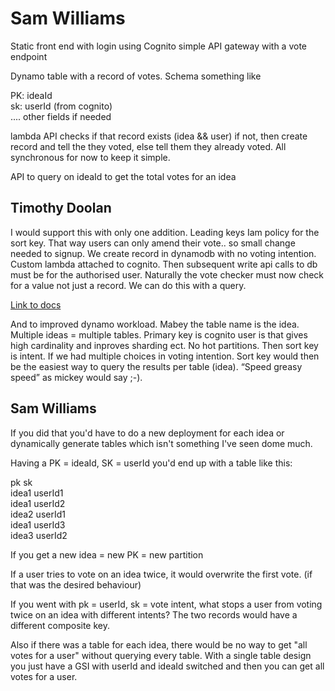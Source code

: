 # Sam Williams

Static front end with login using Cognito
simple API gateway with a vote endpoint

Dynamo table with a record of votes. Schema something like

PK: ideaId  
sk: userId (from cognito)  
.... other fields if needed

lambda API checks if that record exists (idea && user) if not, then create record and tell the they voted, else tell them they already voted. All synchronous for now to keep it simple.

API to query on ideaId to get the total votes for an idea

## Timothy Doolan

I would support this with only one addition. Leading keys Iam policy for the sort key. That way users can only amend their vote.. so small change needed to signup. We create record in dynamodb with no voting intention. Custom lambda attached to cognito. Then subsequent write api calls to db must be for the authorised user. Naturally the vote checker must now check for a value not just a record. We can do this with a query.

[Link to docs](https://docs.aws.amazon.com/amazondynamodb/latest/developerguide/specifying-conditions.html)

And to improved dynamo workload. Mabey the table name is the idea. Multiple ideas = multiple tables. Primary key is cognito user is that gives high cardinality and inproves sharding ect. No hot partitions. Then sort key is intent. If we had multiple choices in voting intention. Sort key would then be the easiest way to query the results per table (idea). “Speed greasy speed” as mickey would say ;-).

## Sam Williams

If you did that you'd have to do a new deployment for each idea or dynamically generate tables which isn't something I've seen dome much.

Having a PK = ideaId, SK = userId you'd end up with a table like this:

pk sk  
idea1 userId1  
idea1 userId2  
idea2 userId1  
idea1 userId3  
idea3 userId2  

If you get a new idea = new PK = new partition

If a user tries to vote on an idea twice, it would overwrite the first vote. (if that was the desired behaviour)

If you went with pk = userId, sk = vote intent, what stops a user from voting twice on an idea with different intents? The two records would have a different composite key.

Also if there was a table for each idea, there would be no way to get "all votes for a user" without querying every table.
With a single table design you just have a GSI with userId and ideaId switched and then you can get all votes for a user.
